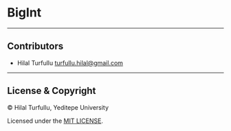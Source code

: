# BigInt

---

## Contributors
- Hilal Turfullu <turfullu.hilal@gmail.com>

---

## License & Copyright
© Hilal Turfullu, Yeditepe University

Licensed under the [MIT LICENSE](LICENSE).
